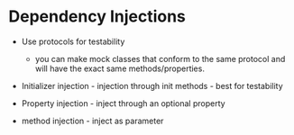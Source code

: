 # Dependency Injections

- Use protocols for testability
    - you can make mock classes that conform to the same protocol and will have the exact same methods/properties.

- Initializer injection - injection through init methods - best for testability

- Property injection - inject through an optional property

- method injection - inject as parameter